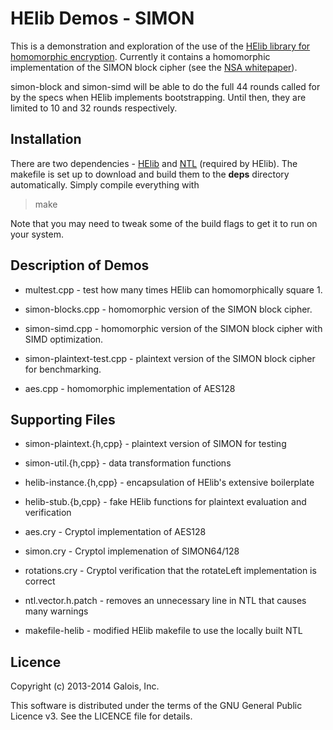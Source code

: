 HElib Demos - SIMON
===================

This is a demonstration and exploration of the use of the [HElib library for homomorphic
encryption](https://github.com/shaih/HElib). Currently it contains a homomorphic implementation of
the SIMON block cipher (see the [NSA whitepaper](http://eprint.iacr.org/2013/404.pdf)).

simon-block and simon-simd will be able to do the full 44 rounds called for by the specs when HElib
implements bootstrapping. Until then, they are limited to 10 and 32 rounds respectively.

Installation
------------

There are two dependencies - [HElib](https://github.com/shaih/HElib) and
[NTL](https://github.com/shaih/HElib) (required by HElib). The makefile is set up to download and
build them to the **deps** directory automatically.  Simply compile everything with

>    make

Note that you may need to tweak some of the build flags to get it to run on your system.

Description of Demos
--------------------

* multest.cpp - test how many times HElib can homomorphically square 1.

* simon-blocks.cpp - homomorphic version of the SIMON block cipher.

* simon-simd.cpp - homomorphic version of the SIMON block cipher with SIMD optimization.

* simon-plaintext-test.cpp - plaintext version of the SIMON block cipher for benchmarking.

* aes.cpp - homomorphic implementation of AES128

Supporting Files
----------------

* simon-plaintext.{h,cpp} - plaintext version of SIMON for testing

* simon-util.{h,cpp} - data transformation functions

* helib-instance.{h,cpp} - encapsulation of HElib's extensive boilerplate

* helib-stub.{b,cpp} - fake HElib functions for plaintext evaluation and verification

* aes.cry - Cryptol implementation of AES128

* simon.cry - Cryptol implemenation of SIMON64/128

* rotations.cry - Cryptol verification that the rotateLeft implementation is correct

* ntl.vector.h.patch - removes an unnecessary line in NTL that causes many warnings

* makefile-helib - modified HElib makefile to use the locally built NTL

Licence
-------

Copyright (c) 2013-2014 Galois, Inc.

This software is distributed under the terms of the GNU General Public Licence v3. See the LICENCE
file for details.
